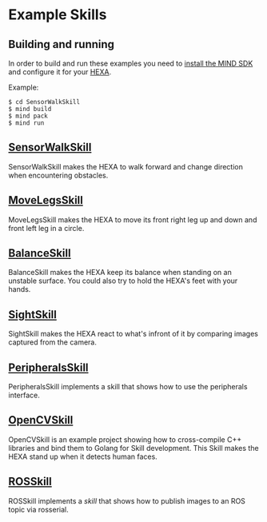 # Example Skills

## Building and running
In order to build and run these examples you need to [install the MIND SDK](https://www.vincross.com/developer/introduction/getting-started/macos-&-linux)
and configure it for your [HEXA](https://www.vincross.com/hexa).

Example:
```
$ cd SensorWalkSkill
$ mind build
$ mind pack
$ mind run
``` 

## [SensorWalkSkill](SensorWalkSkill)
SensorWalkSkill makes the HEXA to walk forward and change direction when encountering obstacles.

## [MoveLegsSkill](MoveLegsSkill)
MoveLegsSkill makes the HEXA to move its front right leg up and down and front left leg in a circle.

## [BalanceSkill](BalanceSkill)
BalanceSkill makes the HEXA keep its balance when standing on an unstable
surface. You could also try to hold the HEXA's feet with your hands. 

## [SightSkill](SightSkill)
SightSkill makes the HEXA react to what's infront of it by comparing images captured from the camera.

## [PeripheralsSkill](PeripheralsSkill)
PeripheralsSkill implements a skill that shows how to use the peripherals interface.

## [OpenCVSkill](OpenCVSkill)
OpenCVSkill is an example project showing how to cross-compile C++ libraries and bind them to Golang for Skill development. 
This Skill makes the HEXA stand up when it detects human faces.

## [ROSSkill](ROSSkill)
ROSSkill implements a *skill* that shows how to publish images to an ROS topic via rosserial.

